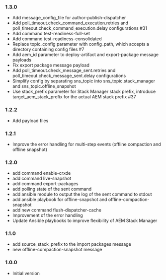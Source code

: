 ### 1.3.0
* Add message_config_file for author-publish-dispatcher
* Add poll_timeout.check_command_execution.retries and poll_timeout.check_command_execution.delay configurations #31
* Add command test-readiness-full-set
* Add command test-readiness-consolidated
* Replace topic_config parameter with config_path, which accepts a directory containing config files #7
* Add aem_id parameter to deploy-artifact and export-package message payloads
* Fix export package message payload
* Add poll_timeout.check_message_sent.retries and poll_timeout.check_message_sent.delay configurations
* Simplify config by separating sns_topic into sns_topic.stack_manager and sns_topic.offline_snapshot
* Use stack_prefix parameter for Stack Manager stack prefix, introduce target_aem_stack_prefix for the actual AEM stack prefix #37

### 1.2.2
* Add payload files

### 1.2.1
* Improve the error handling for multi-step events (offline compaction and offline snapshot)

### 1.2.0
 * add command enable-crxde
 * add command live-snapshot
 * add command export-packages
 * add polling state of the sent command
 * add ansible module to output the log of the sent command to stdout
 * add ansible playbook for offline-snapshot and offline-compaction-snapshot
 * add new command flush-dispatcher-cache
 * Improvement of the error handling
 * Update Ansible playbooks to improve flexibility of AEM Stack Manager

### 1.1.0
* add source_stack_prefix to the import packages message
* new offline-compaction-snapshot message

### 1.0.0
* Initial version
